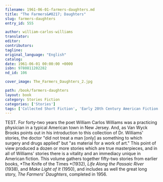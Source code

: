 ```yaml
---
filename: 1961-06-01-farmers-daughters.md
title: "The Farmers&#8217; Daughters"
slug: farmers-daughters
entry_id: 555

author: william-carlos-williams
translator:
editor:
contributors:
tagline:
original_language: "English"
catalog:
date: 1961-06-01 00:00:00 +0000
isbn: 9780811202282
nd_id: 106

cover_image: The_Farmers_Daughters_2.jpg

path: /book/farmers-daughters
layout: book
category: Stories Fiction
categories: ['Stories']
tags: ['Collected Short Fiction', 'Early 20th Century American Fiction', 'English', 'Modernism', 'United States']
---
```

TEST. For forty-two years the poet William Carlos Williams was a practicing physician in a typical American town in New Jersey. And, as Van Wyck Brooks points out in his introduction to this collection of Dr. Williams' stories, the doctor "did not treat a man [only] as something to which surgery and drugs applied" but "as material for a work of art." This point of view produced a dozen or more stories which are true masterpieces, and in all of Williams' stories there is a vitality and an immediacy unique in American fiction. This volume gathers together fifty-two stories from earlier books, *The Knife of the Times *(1932), *Life Along the Passaic River* (1938), and *Make Light of It* (1950), and includes as well the great long story, *The Farmers' Daughters*, completed in 1956.
